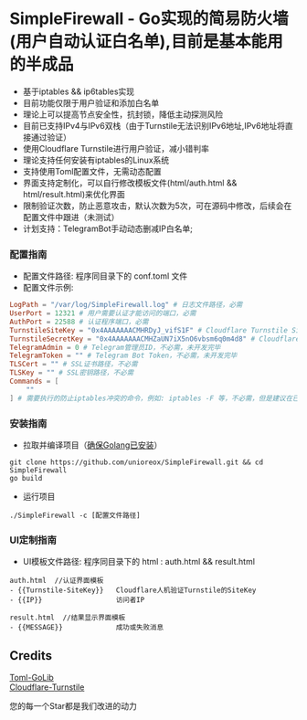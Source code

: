 # SimpleFirewall - Go实现的简易防火墙(用户自动认证白名单),目前是基本能用的半成品
- 基于iptables && ip6tables实现
- 目前功能仅限于用户验证和添加白名单
- 理论上可以提高节点安全性，抗封锁，降低主动探测风险
- 目前已支持IPv4与IPv6双栈（由于Turnstile无法识别IPv6地址,IPv6地址将直接通过验证）
- 使用Cloudflare Turnstile进行用户验证，减小错判率
- 理论支持任何安装有iptables的Linux系统
- 支持使用Toml配置文件，无需动态配置
- 界面支持定制化，可以自行修改模板文件(html/auth.html && html/result.html)来优化界面
- 限制验证次数，防止恶意攻击，默认次数为5次，可在源码中修改，后续会在配置文件中跟进（未测试）
- 计划支持：TelegramBot手动动态删减IP白名单;

### 配置指南
- 配置文件路径: 程序同目录下的 conf.toml 文件
- 配置文件示例:
```toml
LogPath = "/var/log/SimpleFirewall.log" # 日志文件路径，必需
UserPort = 12321 # 用户需要认证才能访问的端口，必需
AuthPort = 22588 # 认证程序端口，必需
TurnstileSiteKey = "0x4AAAAAAACMHRDyJ_vifS1F" # Cloudflare Turnstile SiteKey，必需
TurnstileSecretKey = "0x4AAAAAAACMHZaUN7iX5nO6vbsm6q0m4d8" # Cloudflare Turnstile SecretKey，必需
TelegramAdmin = 0 # Telegram管理员ID，不必需，未开发完毕
TelegramToken = "" # Telegram Bot Token，不必需，未开发完毕
TLSCert = "" # SSL证书路径，不必需
TLSKey = "" # SSL密钥路径，不必需
Commands = [
    ""
] # 需要执行的防止iptables冲突的命令，例如: iptables -F 等，不必需，但是建议在已经使用iptables的服务器上配置，防止冲突
```

### 安装指南
- 拉取并编译项目（[确保Golang已安装](https://go.dev/doc/install)）
```shell
git clone https://github.com/unioreox/SimpleFirewall.git && cd SimpleFirewall
go build
```
- 运行项目
```
./SimpleFirewall -c [配置文件路径]
```

### UI定制指南
- UI模板文件路径: 程序同目录下的 html : auth.html && result.html
```
auth.html  //认证界面模板
- {{Turnstile-SiteKey}}   Cloudflare人机验证Turnstile的SiteKey
- {{IP}}                  访问者IP

result.html  //结果显示界面模板
- {{MESSAGE}}             成功或失败消息
```

## Credits
[Toml-GoLib](https://github.com/pelletier/go-toml)  
[Cloudflare-Turnstile](https://github.com/cloudflare)  

您的每一个Star都是我们改进的动力
